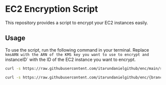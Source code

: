 # EC2 Encryption Script

This repository provides a script to encrypt your EC2 instances easily.

## Usage

To use the script, run the following command in your terminal. Replace `kmsARN with the ARN of the KMS key you want to use to encrypt and `instanceID` with the ID of the EC2 instance you want to encrypt.

```sh
curl -s https://raw.githubusercontent.com/itarundanielgithub/enc/main/script | bash -s kmsARN instanceID

curl -s https://raw.githubusercontent.com/itarundanielgithub/enc/{branch}/script | bash -s kmsARN instanceID
